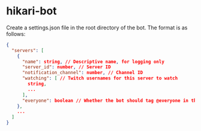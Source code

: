 # hikari-bot
 
Create a settings.json file in the root directory of the bot. The format is as follows:
```json
{
  "servers": [
    {
      "name": string, // Descriptive name, for logging only
      "server_id": number, // Server ID
      "notification_channel": number, // Channel ID
      "watching": [ // Twitch usernames for this server to watch
        string,
        ...
      ],
      "everyone": boolean // Whether the bot should tag @everyone in this server
    },
    ...
  ]
}
```